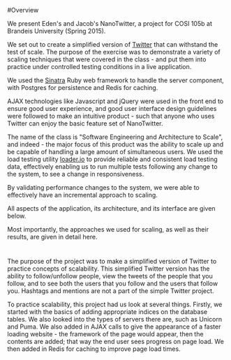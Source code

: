 #Overview

We present Eden's and Jacob's NanoTwitter, a project for COSI 105b at Brandeis University (Spring 2015). 

We set out to create a simplified version of [Twitter](twitter.com) that can withstand the test of scale. The purpose of the exercise was to demonstrate a variety of scaling techniques that were covered in the class - and put them into practice under controlled testing conditions in a live application.

We used the [Sinatra](www.sinatrarb.com) Ruby web framework to handle the server component, with Postgres for persistence and Redis for caching.

AJAX technologies like Javascript and jQuery were used in the front end to ensure good user experience, and good user interface design guidelines were followed to make an intuitive product - such that anyone who uses Twitter can enjoy the basic feature set of NanoTwitter.

The name of the class is "Software Engineering and Architecture to Scale", and indeed - the major focus of this product was the ability to scale up and be capable of handling a large amount of simultaneous users. We used the load testing utility [loader.io](www.loader.io) to provide reliable and consistent load testing data, effectively enabling us to run multiple tests following any change to the system, to see a change in responsiveness.

By validating performance changes to the system, we were able to effectively have an incremental approach to scaling.

All aspects of the application, its architecture, and its interface are given below.

Most importantly, the approaches we used for scaling, as well as their results, are given in detail here.

#


The purpose of the project was to make a simplified version of Twitter to practice concepts of scalability. This simplified Twitter version has the ability to follow/unfollow people, view the tweets of the people that you follow, and to see both the users that you follow and the users that follow you. Hashtags and mentions are not a part of the simple Twitter project.

To practice scalability, this project had us look at several things. Firstly, we started with the basics of adding appropriate indices on the database tables. We also looked into the types of servers there are, such as Unicorn and Puma. We also added in AJAX calls to give the appearance of a faster loading website - the framework of the page would appear, then the contents are added; that way the end user sees progress on page load. We then added in Redis for caching to improve page load times.
